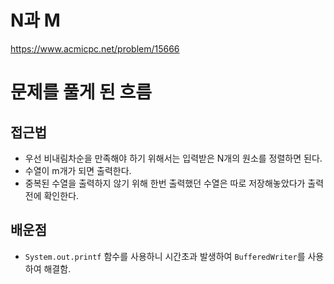 # N과 M 
https://www.acmicpc.net/problem/15666
# 문제를 풀게 된 흐름
## 접근법
- 우선 비내림차순을 만족해야 하기 위해서는 입력받은 N개의 원소를 정렬하면 된다.
- 수열이 m개가 되면 출력한다.
- 중복된 수열을 출력하지 않기 위해 한번 출력했던 수열은 따로 저장해놓았다가 출력전에 확인한다.

## 배운점
- `System.out.printf` 함수를 사용하니 시간초과 발생하여 `BufferedWriter`를 사용하여 해결함.